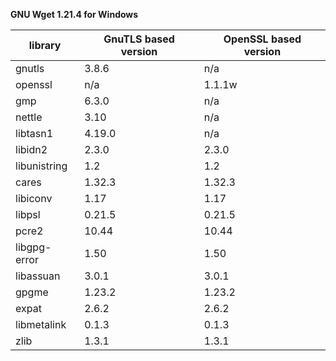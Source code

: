 **GNU Wget 1.21.4 for Windows**

| library       | GnuTLS based version | OpenSSL based version |
|---------------| ---------------------|-----------------------|
| gnutls        | 3.8.6                | n/a                   |
| openssl       | n/a                  | 1.1.1w                |
| gmp           | 6.3.0                | n/a                   |
| nettle        | 3.10                 | n/a                   |
| libtasn1      | 4.19.0               | n/a                   |
| libidn2       | 2.3.0                | 2.3.0                 |
| libunistring  | 1.2                  | 1.2                   |
| cares         | 1.32.3               | 1.32.3                |
| libiconv      | 1.17                 | 1.17                  |
| libpsl        | 0.21.5               | 0.21.5                |
| pcre2         | 10.44                | 10.44                 |
| libgpg-error  | 1.50                 | 1.50                  |
| libassuan     | 3.0.1                | 3.0.1                |
| gpgme         | 1.23.2               | 1.23.2                |
| expat         | 2.6.2                | 2.6.2                 |
| libmetalink   | 0.1.3                | 0.1.3                 |
| zlib          | 1.3.1                | 1.3.1                |
